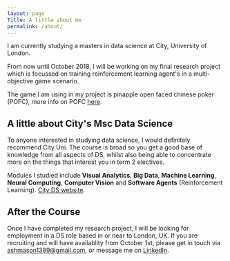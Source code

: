```yaml
---
layout: page
Title: A little about me
permalink: /about/
---
```


I am currently studying a masters in data science at City, University of London.

From now until October 2018, I will be working on my final research project which is focussed on training reinforcement learning agent's in a multi-objective game scenario. 

The game I am using in my project is pinapple open faced chinese poker (POFC), more info on POFC [here](https://en.wikipedia.org/wiki/Open-face_Chinese_poker).

## A little about City's Msc Data Science

To anyone interested in studying data science, I would definitely recommend City Uni. The course is broad so you get a good base of knowledge from all aspects of DS, whilst also being able to concentrate more on the things that interest you in term 2 electives. 

Modules I studied include **Visual Analytics**, **Big Data**, **Machine Learning**, **Neural Computing**, **Computer Vision** and **Software Agents** (Reinforcement Learning). [City DS website](https://www.city.ac.uk/courses/postgraduate/data-science-msc).

## After the Course

Once I have completed my research project, I will be looking for employment in a DS role based in or near to London, UK. If you are recruiting and will have availablity from October 1st, please get in touch via ashmason1389@gmail.com, or message me on [LinkedIn](https://www.linkedin.com/in/ashley-mason-938104112/).
